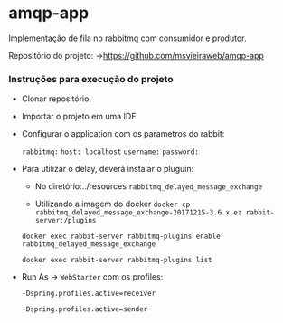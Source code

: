 # amqp-app
Implementação de fila no rabbitmq com consumidor e produtor.

Repositório do projeto: ->https://github.com/msvieiraweb/amqp-app

### Instruções para execução do projeto
- Clonar repositório.

- Importar o projeto em uma IDE

- Configurar o application com os parametros do rabbit:

    ``` rabbitmq: ```
    ``` host: localhost ```
    ``` username: ``` 
    ``` password: ```
    
 - Para utilizar o delay, deverá instalar o pluguin:
    - No diretório:../resources
    ```rabbitmq_delayed_message_exchange```
    
    - Utilizando a imagem do docker
    ```docker cp rabbitmq_delayed_message_exchange-20171215-3.6.x.ez rabbit-server:/plugins```
    
    ```docker exec rabbit-server rabbitmq-plugins enable rabbitmq_delayed_message_exchange```
    
    ```docker exec rabbit-server rabbitmq-plugins list```
    
- Run As -> ``` WebStarter ``` com os profiles: 

    ```-Dspring.profiles.active=receiver```
    
    ```-Dspring.profiles.active=sender```

